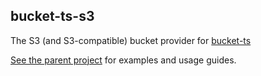 ## bucket-ts-s3

The S3 (and S3-compatible) bucket provider for [bucket-ts](https://github.com/itaylor/bucket-ts)

[See the parent project](https://github.com/itaylor/bucket-ts) for examples and usage guides.